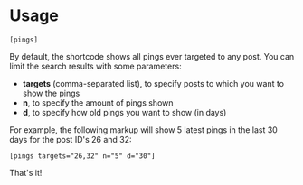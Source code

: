 Usage
=====

```
[pings]
```

By default, the shortcode shows all pings ever targeted to any post. You can limit the search results with some parameters:

  - **targets** (comma-separated list), to specify posts to which you want to show the pings
  - **n**, to specify the amount of pings shown
  - **d**, to specify how old pings you want to show (in days)

For example, the following markup will show 5 latest pings in the last 30 days for the post ID's 26 and 32:

```
[pings targets="26,32" n="5" d="30"]
```

That's it!